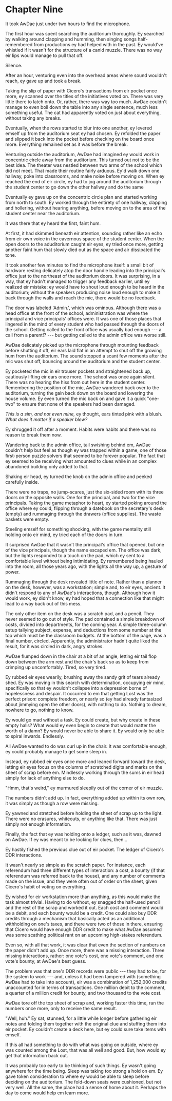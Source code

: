Chapter Nine
============

It took AwDae just under two hours to find the microphone.

The first hour was spent searching the auditorium thoroughly. Ey searched by walking around clapping and humming, then singing songs half-remembered from productions ey had helped with in the past. Ey would've whistled if it wasn't for the structure of a canid muzzle. There was no way eir lips would manage to pull that off.

Silence.

After an hour, venturing even into the overhead areas where sound wouldn't reach, ey gave up and took a break.

Taking the slip of paper with Cicero's transactions from eir pocket once more, ey scanned over the titles of the initiatives voted on. There was very little there to latch onto. Or, rather, there was way too much. AwDae couldn't manage to even boil down the table into any single sentence, much less something useful. The cat had apparently voted on just about everything, without taking any breaks.

Eventually, when the rows started to blur into one another, ey levered emself up from the auditorium seat ey had chosen. Ey refolded the paper and slipped it back into the pocket before checking on the board once more. Everything remained set as it was before the break.

Venturing outside the auditorium, AwDae had imagined ey would work in concentric circle away from the auditorium. This turned out not to be the best idea. The theater was nestled between two arms of the school which did not meet. That made their routine fairly arduous. Ey'd walk down one hallway, poke into classrooms, and make noise before moving on. When ey reached the end of eir circle, ey had to jog around the auditorium through the student center to go down the other hallway and do the same

Eventually ey gave up on the concentric circle plan and started working from north to south. Ey worked through the entirety of one hallway, clapping and hollering, without hearing anything, before moving on to the area of the student center near the auditorium.

It was there that ey heard the first, faint hum.

At first, it had skimmed beneath eir attention, sounding rather like an echo from eir own voice in the cavernous space of the student center. When the open doors to the aduditorium caught eir eyes, ey tried once more, getting another faint hum that slowly died out as the space and air dissipated the tone.

It took another few minutes to find the microphone itself: a small bit of hardware resting delicately atop the door handle leading into the principal's office just to the northeast of the auditorium doors. It was surprising, in a way, that ey hadn't managed to trigger any feedback earlier, until ey realized eir mistake: ey would have to shout loud enough to be heard in the auditorium; without the speakers producing noise loud enough to make it back through the walls and reach the mic, there would be no feedback.

The door was labeled 'Admin.', which was ominous. Although there was a head office at the front of the school, administration was where the principal and vice principals' offices were. It was one of those places that lingered in the mind of every student who had passed through the doors of the school. Getting called to the front office was usually bad enough --- a call from a parent!? --- but getting called to the admin office was worse still.

AwDae delicately picked up the microphone through mounting feedback before shutting it off, eir ears laid flat in an attempt to shut off the growing hum from the auditorium. The sound stopped a scant few moments after the mic was shut off, bouncing around the auditorium and the student center.

Ey pocketed the mic in eir trouser pockets and straightened back up, cautiously lifting eir ears once more. The school was once again silent. There was no hearing the hiss from out here in the student center. Remembering the position of the mic, AwDae wandered back over to the auditorium, turning the gain back down on the board and lowering the house volume. Ey even turned the mic back on and gave it a quick "one-two" to ensure that none of the speakers had been damaged.

*This is a sim, and not even mine,* ey thought, ears tinted pink with a blush. *What does it matter if a speaker blew?*

Ey shrugged it off after a moment. Habits were habits and there was no reason to break them now.

Wandering back to the admin office, tail swishing behind em, AwDae couldn't help but feel as though ey was trapped within a game, one of those first-person puzzle solvers that seemed to be forever popular. The fact that ey seemed to be receiving what amounted to clues while in an complex abandoned building only added to that.

Shaking eir head, ey turned the knob on the admin office and peeked carefully inside.

There were no traps, no jump-scares, just the six-sided room with its three doors on the opposite walls. One for the principal, and two for the vice principals. Taking the game metaphor to heart, ey started poking around the office where ey could, flipping through a datebook on the secretary's desk (empty) and rummaging through the drawers (office supplies). The waste baskets were empty.

Steeling emself for something shocking, with the game mentality still holding onto eir mind, ey tried each of the doors in turn.

It surprised AwDae that it wasn't the principal's office that opened, but one of the vice principals, though the name escaped em. The office was dark, but the lights responded to a touch on the pad, which ey sent to a comfortable level without being intimidating. Ey remembered being hauled into the room, all those years ago, with the lights all the way up, a gesture of power.

Rummaging through the desk revealed little of note. Rather than a planner on the desk, however, was a workstation; simple and, to eir eyes, ancient. It didn't respond to any of AwDae's interactions, though. Although how it would work, ey didn't know, ey had hoped that a connection like that might lead to a way back out of this mess.

The only other item on the desk was a scratch pad, and a pencil. They never seemed to go out of style. The pad contained a simple breakdown of costs, divided into departments, for the coming year. A simple three-column setup tallying subject, expense, and deductions from some number at the top which must be the classroom budgets. At the bottom of the page, was a final number, circled. Apparently, the administrator hadn't quite liked the result, for it was circled in dark, angry strokes.

AwDae flumped down in the chair at a bit of an angle, letting eir tail flop down between the arm rest and the chair's back so as to keep from crimping up uncomfortably. Tired, so very tired.

Ey rubbed eir eyes wearily, brushing away the sandy grit of tears already shed. Ey was moving in this search with determination, occupying eir mind, specifically so that ey wouldn't collapse into a depression borne of hopelessness and despair. It occurred to em that getting Lost was the perfect prison: complete freedom, or nearly so (ey had already fantasized about jimmying open the other doors), with nothing to do. Nothing to dream, nowhere to go, nothing to know.

Ey would go mad without a task. Ey could create, but why create in these empty halls? What would ey even begin to create that would matter the worth of a damn? Ey would never be able to share it. Ey would only be able to spiral inwards. Endlessly.

All AwDae wanted to do was curl up in the chair. It was comfortable enough, ey could probably manage to get some sleep in.

Instead, ey rubbed eir eyes once more and leaned forward toward the desk, letting eir eyes focus on the columns of scratched digits and marks on the sheet of scrap before em. Mindlessly working through the sums in eir head simply for lack of anything else to do.

"Hmm, that's weird," ey murmured sleepily out of the corner of eir muzzle.

The numbers didn't add up. In fact, everything added up within its own row, it was simply as though a row were missing.

Ey yawned and stretched before holding the sheet of scrap up to the light. There were no erasures, whiteouts, or anything like that. There was just simply not enough information.

Finally, the fact that ey was holding onto a ledger, such as it was, dawned on AwDae. If ey was meant to be looking for clues, then...

Ey hastily fished the previous clue out of eir pocket. The ledger of Cicero's DDR interactions.

It wasn't nearly so simple as the scratch paper. For instance, each referendum had three different types of interaction: a cost, a bounty (if that referendum was referred back to the house), and any number of comments made on the issue, and they were often out of order on the sheet, given Cicero's habit of voting on everything.

Ey wished for eir workstation more than anything, as this would make the task almost trivial. Having to do without, ey snagged the half-used pencil and the rest of the scrap and worked it out. Each cost and comment would be a debit, and each bounty would be a credit. One could also buy DDR credits through a mechanism that basically acted as an additional withholding on one's taxes, and there were two of those in there, ensuring that Cicero would have enough DDR credit to make what AwDae assumed was some scathing political rant on an upcoming high-stakes referendum.

Even so, with all that work, it was clear that even the section of numbers on the paper didn't add up. Once more, there was a missing interaction. Three missing interactions, rather: one vote's cost, one vote's comment, and one vote's bounty, at AwDae's best guess.

The problem was that one's DDR records were public --- they had to be, for the system to work --- and, unless it had been tampered with (something AwDae had to take into account), eir was a combination of 1,252,000 credits unaccounted for in terms of transactions. One million debit to the comment, a quarter of a million credit for bounty, and two thousand to the vote cost.

AwDae tore off the top sheet of scrap and, working faster this time, ran the numbers once more, only to receive the same result.

"Well, huh." Ey sat, stunned, for a little while longer before gathering eir notes and folding them together with the original clue and stuffing them into eir pocket. Ey couldn't create a deck here, but ey could sure take items with emself.

If this all had something to do with what was going on outside, where ey was counted among the Lost, that was all well and good. But, how would ey get that information back out.

It was probably too early to be thinking of such things. Ey wasn't going anywhere for the time being. Sleep was taking too strong a hold on em. Ey gave token consideration to where ey would be able to sleep before deciding on the auditorium. The fold-down seats were cushioned, but not very well. All the same, the place had a sense of home about it. Perhaps the day to come would help em learn more.
